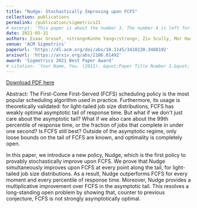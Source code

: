 ```yaml
---
title: "Nudge: Stochastically Improving upon FCFS"
collection: publications
permalink: /publication/sigmetrics21
# excerpt: 'This paper is about the number 3. The number 4 is left for future work.'
date: 2021-05-31
authors: Isaac Grosof, <strong>Kunhe Yang</strong>, Ziv Scully, Mor Harchol-Balter
venue: 'ACM Sigmetrics'
paperurl: 'https://dl.acm.org/doi/abs/10.1145/3410220.3460102'
arxivurl: 'https://arxiv.org/abs/2106.01492'
award: 'Sigmetrics 2021 Best Paper Award'
# citation: 'Your Name, You. (2015). &quot;Paper Title Number 3.&quot; <i>Journal 1</i>. 1(3).'
---
```


<a href='https://arxiv.org/pdf/2106.01492.pdf'>Download PDF here</a>

Abstract: The First-Come First-Served (FCFS) scheduling policy is the most popular scheduling algorithm used in practice. Furthermore, its usage is theoretically validated: for light-tailed job size distributions, FCFS has weakly optimal asymptotic tail of response time. But what if we don't just care about the asymptotic tail? What if we also care about the 99th percentile of response time, or the fraction of jobs that complete in under one second? Is FCFS still best? Outside of the asymptotic regime, only loose bounds on the tail of FCFS are known, and optimality is completely open.

In this paper, we introduce a new policy, Nudge, which is the first policy to provably stochastically improve upon FCFS. We prove that Nudge simultaneously improves upon FCFS at every point along the tail, for light-tailed job size distributions. As a result, Nudge outperforms FCFS for every moment and every percentile of response time. Moreover, Nudge provides a multiplicative improvement over FCFS in the asymptotic tail. This resolves a long-standing open problem by showing that, counter to previous conjecture, FCFS is not strongly asymptotically optimal.